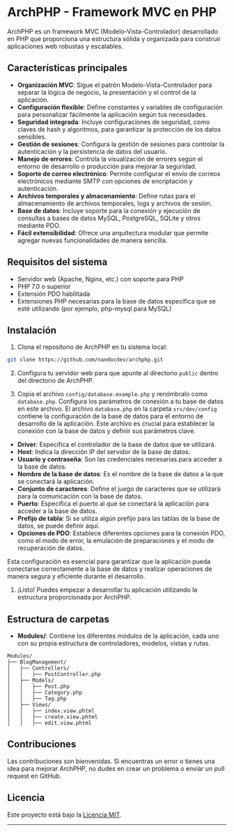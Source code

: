 # ArchPHP - Framework MVC en PHP

ArchPHP es un framework MVC (Modelo-Vista-Controlador) desarrollado en PHP que proporciona una estructura sólida y organizada para construir aplicaciones web robustas y escalables.

## Características principales

- **Organización MVC**: Sigue el patrón Modelo-Vista-Controlador para separar la lógica de negocio, la presentación y el control de la aplicación.
- **Configuración flexible**: Define constantes y variables de configuración para personalizar fácilmente la aplicación según tus necesidades.
- **Seguridad integrada**: Incluye configuraciones de seguridad, como claves de hash y algoritmos, para garantizar la protección de los datos sensibles.
- **Gestión de sesiones**: Configura la gestión de sesiones para controlar la autenticación y la persistencia de datos del usuario.
- **Manejo de errores**: Controla la visualización de errores según el entorno de desarrollo o producción para mejorar la seguridad.
- **Soporte de correo electrónico**: Permite configurar el envío de correos electrónicos mediante SMTP con opciones de encriptación y autenticación.
- **Archivos temporales y almacenamiento**: Define rutas para el almacenamiento de archivos temporales, logs y archivos de sesión.
- **Base de datos**: Incluye soporte para la conexión y ejecución de consultas a bases de datos MySQL, PostgreSQL, SQLite y otros mediante PDO.
- **Fácil extensibilidad**: Ofrece una arquitectura modular que permite agregar nuevas funcionalidades de manera sencilla.

## Requisitos del sistema

- Servidor web (Apache, Nginx, etc.) con soporte para PHP
- PHP 7.0 o superior
- Extensión PDO habilitada
- Extensiones PHP necesarias para la base de datos específica que se esté utilizando (por ejemplo, php-mysql para MySQL)

## Instalación

1. Clona el repositorio de ArchPHP en tu sistema local:

```bash
git clone https://github.com/nandocdev/archphp.git
```

2. Configura tu servidor web para que apunte al directorio `public` dentro del directorio de ArchPHP.

3. Copia el archivo `config/database.example.php` y renómbralo como `database.php`. Configura los parámetros de conexión a tu base de datos en este archivo.
   El archivo `database.php` en la carpeta `srv/dev/config` contiene la configuración de la base de datos para el entorno de desarrollo de la aplicación. Este archivo es crucial para establecer la conexión con la base de datos y definir sus parámetros clave.

- **Driver**: Especifica el controlador de la base de datos que se utilizará.
- **Host**: Indica la dirección IP del servidor de la base de datos.
- **Usuario y contraseña**: Son las credenciales necesarias para acceder a la base de datos.
- **Nombre de la base de datos**: Es el nombre de la base de datos a la que se conectará la aplicación.
- **Conjunto de caracteres**: Define el juego de caracteres que se utilizará para la comunicación con la base de datos.
- **Puerto**: Especifica el puerto al que se conectará la aplicación para acceder a la base de datos.
- **Prefijo de tabla**: Si se utiliza algún prefijo para las tablas de la base de datos, se puede definir aquí.
- **Opciones de PDO**: Establece diferentes opciones para la conexión PDO, como el modo de error, la emulación de preparaciones y el modo de recuperación de datos.

Esta configuración es esencial para garantizar que la aplicación pueda conectarse correctamente a la base de datos y realizar operaciones de manera segura y eficiente durante el desarrollo.


1. ¡Listo! Puedes empezar a desarrollar tu aplicación utilizando la estructura proporcionada por ArchPHP.

## Estructura de carpetas
- **Modules/**: Contiene los diferentes módulos de la aplicación, cada uno con su propia estructura de controladores, modelos, vistas y rutas.
```
Modules/
├── BlogManagement/
│   ├── Controllers/
│   │   ├── PostController.php
│   ├── Models/
│   │   ├── Post.php
│   │   ├── Category.php
│   │   ├── Tag.php
│   ├── Views/
│   │   ├── index.view.phtml
│   │   ├── create.view.phtml
│   │   ├── edit.view.phtml
```

## Contribuciones

Las contribuciones son bienvenidas. Si encuentras un error o tienes una idea para mejorar ArchPHP, no dudes en crear un problema o enviar un pull request en GitHub.

## Licencia

Este proyecto está bajo la [Licencia MIT](LICENSE).

---
